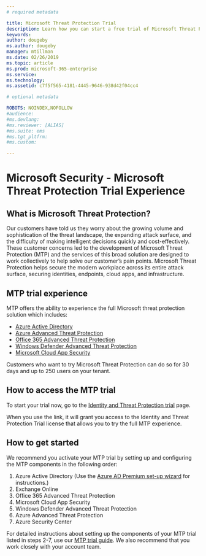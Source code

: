 ```yaml
---
# required metadata

title: Microsoft Threat Protection Trial
description: Learn how you can start a free trial of Microsoft Threat Protection for 30 days and up to 250 users.
keywords:
author: dougeby
ms.author: dougeby
manager: mtillman
ms.date: 02/26/2019
ms.topic: article
ms.prod: microsoft-365-enterprise
ms.service:
ms.technology:
ms.assetid: c7f5f565-4181-4445-9646-938d42f04cc4

# optional metadata

ROBOTS: NOINDEX,NOFOLLOW
#audience:
#ms.devlang:
#ms.reviewer: [ALIAS]
#ms.suite: ems
#ms.tgt_pltfrm:
#ms.custom:

---
```

# Microsoft Security - Microsoft Threat Protection Trial Experience

## What is Microsoft Threat Protection?
Our customers have told us they worry about the growing volume and sophistication of the threat landscape, the expanding attack surface, and the difficulty of making intelligent decisions quickly and cost-effectively.  These customer concerns led to the development of Microsoft Threat Protection (MTP) and the services of this broad solution are designed to work collectively to help solve our customer’s pain points.   Microsoft Threat Protection helps secure the modern workplace across its entire attack surface, securing identities, endpoints, cloud apps, and infrastructure.

## MTP trial experience 
MTP offers the ability to experience the full Microsoft threat protection solution which includes:
- [Azure Active Directory](https://azure.microsoft.com/services/active-directory/)
- [Azure Advanced Threat Protection](https://azure.microsoft.com/features/azure-advanced-threat-protection/)
- [Office 365 Advanced Threat Protection](https://products.office.com/exchange/online-email-threat-protection)
- [Windows Defender Advanced Threat Protection](https://www.microsoft.com/WindowsForBusiness/windows-atp)
- [Microsoft Cloud App Security](https://www.microsoft.com/cloud-platform/cloud-app-security)

Customers who want to try Microsoft Threat Protection can do so for 30 days and up to 250 users on your tenant.

## How to access the MTP trial
To start your trial now, go to the [Identity and Threat Protection trial](https://signup.microsoft.com/signup/logout?OfferId=b73fce33-ac89-4175-b199-0173b4c74b1f&dl=IDENTITY_THREAT_PROTECTION&culture=en-US&country=US) page.

When you use the link, it will grant you access to the Identity and Threat Protection Trial license that allows you to try the full MTP experience.

## How to get started 
We recommend you activate your MTP trial by setting up and configuring the MTP components in the following order:
1. Azure Active Directory (Use the [Azure AD Premium set-up wizard](https://aka.ms/aadpguidance) for instructions.)
2. Exchange Online
3. Office 365 Advanced Threat Protection
4. Microsoft Cloud App Security
5. Windows Defender Advanced Threat Protection
6. Azure Advanced Threat Protection
7. Azure Security Center  

For detailed instructions about setting up the components of your MTP trial listed in steps 2-7, use our [MTP trial guide](https://aka.ms/MTPTrialGuide). We also recommend that you work closely with your account team.

